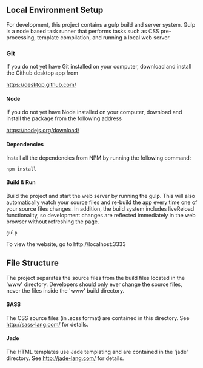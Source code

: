 ## Local Environment Setup
For development, this project contains a gulp build and server system. Gulp is a node based task runner that performs tasks such as CSS pre-processing, template compilation, and running a local web server.  

### Git
If you do not yet have Git installed on your computer, download and install the Github desktop app from

https://desktop.github.com/

#### Node
If you do not yet have Node installed on your computer, download and install the package from the following address

https://nodejs.org/download/

#### Dependencies

Install all the dependencies from NPM by running the following command:

```
npm install
```

#### Build & Run

Build the project and start the web server by running the gulp. This will also automatically watch your source files and re-build the app every time one of your source files changes. In addition, the build system includes liveReload functionality, so development changes are reflected immediately in the web browser without refreshing the page.

```
gulp
```

To view the website, go to http://localhost:3333

## File Structure
The project separates the source files from the build files located in the 'www' directory.  Developers should only ever change the source files, never the files inside the 'www' build directory.

#### SASS
The CSS source files (in .scss format) are contained in this directory.  See http://sass-lang.com/ for details.

#### Jade
The HTML templates use Jade templating and are contained in the 'jade' directory. See http://jade-lang.com/ for details.

